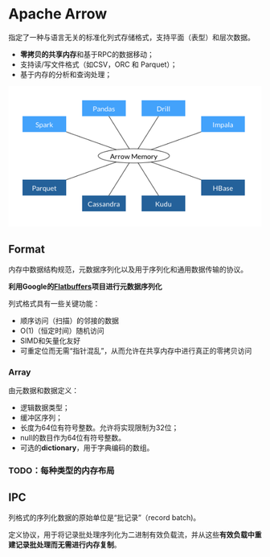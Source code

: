 # Apache Arrow

指定了一种与语言无关的标准化列式存储格式，支持平面（表型）和层次数据。

- **零拷贝的共享内存**和基于RPC的数据移动；
- 支持读/写文件格式（如CSV，ORC 和 Parquet）；
- 基于内存的分析和查询处理；

![通用数据层](./pics/arrow_shared.png)

## Format

内存中数据结构规范，元数据序列化以及用于序列化和通用数据传输的协议。

**利用Google的[Flatbuffers](http://github.com/google/flatbuffers)项目进行元数据序列化**

列式格式具有一些关键功能：

- 顺序访问（扫描）的邻接的数据
- O(1)（恒定时间）随机访问
- SIMD和矢量化友好
- 可重定位而无需“指针混乱”，从而允许在共享内存中进行真正的零拷贝访问

### Array

由元数据和数据定义：

- 逻辑数据类型；
- 缓冲区序列；
- 长度为64位有符号整数。允许将实现限制为32位；
- null的数目作为64位有符号整数。
- 可选的**dictionary**，用于字典编码的数组。

### TODO：每种类型的内存布局

## IPC

列格式的序列化数据的原始单位是“批记录”（record batch)。

定义协议，用于将记录批处理序列化为二进制有效负载流，并从这些**有效负载中重建记录批处理而无需进行内存复制**。